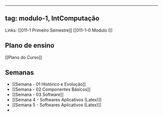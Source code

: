

---
tag: modulo-1, IntComputação
---
Links: [[011-1 Primeiro Semestre]]  [[011-1-0 Modulo I]]

## Plano de ensino

[[Plano do Curso]]

## Semanas

- [[Semana - 01 Histórico e Evolução]]
- [[Semana - 02  Componentes Básicos]]
- [[Semana - 03 Software]]
- [[Semana 4 - Softwares Aplicativos (Latex)]]
- [[Semana 5 - Softwares Aplicativos (Latex)]]
- 